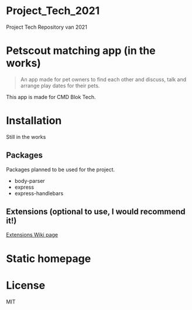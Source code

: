 # Project_Tech_2021
Project Tech Repository van 2021

# Petscout matching app (in the works)
> An app made for pet owners to find each other and discuss, talk and arrange play dates for their pets.

This app is made for CMD Blok Tech.


# Installation
Still in the works

## Packages
Packages planned to be used for the project.
* body-parser
* express
* express-handlebars

## Extensions (optional to use, I would recommend it!)
[Extensions Wiki page](https://github.com/Falicer/Blok_Tech/wiki/Extensions)

# Static homepage

# License
MIT
